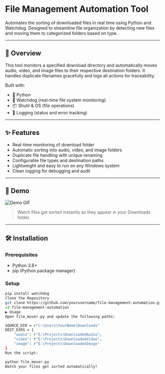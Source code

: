 # File Management Automation Tool

Automates the sorting of downloaded files in real time using Python and Watchdog. Designed to streamline file organization by detecting new files and moving them to categorized folders based on type.

---

## 🚀 Overview

This tool monitors a specified download directory and automatically moves audio, video, and image files to their respective destination folders. It handles duplicate filenames gracefully and logs all actions for traceability.

Built with:
- 🐍 Python
- 👀 Watchdog (real-time file system monitoring)
- 📦 Shutil & OS (file operations)
- 🧠 Logging (status and error tracking)

---

## ✨ Features

- Real-time monitoring of download folder
- Automatic sorting into audio, video, and image folders
- Duplicate file handling with unique renaming
- Configurable file types and destination paths
- Lightweight and easy to run on any Windows system
- Clean logging for debugging and audit

---

## 🎥 Demo

![Demo GIF](screenshots/demo.gif)

> Watch files get sorted instantly as they appear in your Downloads folder.

---

## 🛠️ Installation

### Prerequisites
- Python 3.8+
- pip (Python package manager)

### Setup
```bash
pip install watchdog
Clone the Repository
git clone https://github.com/yourusername/file-management-automation.git
cd file-management-automation
▶️ Usage
Open file_mover.py and update the following paths:

SOURCE_DIR = r"C:\Users\YourName\Downloads"
DEST_DIRS = {
    "audio": r"E:\Projects\DownloadedAudio",
    "video": r"E:\Projects\DownloadedVideo",
    "image": r"E:\Projects\DownloadedImage"
}
Run the script:

python file_mover.py
Watch your files get sorted automatically!




